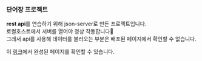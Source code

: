 ### 단어장 프로젝트
<strong>rest api</strong>를 연습하기 위해 json-server로 만든 프로젝트입니다.<br>
로컬호스트에서 서버를 열어야 정상 작동합니다🥲 <br>
그래서 api를 사용해 데이터를 불러오는 부분은 배포된 페이지에서 확인할 수 없습니다. <br>

이 <a href="https://ppparkta.github.io/eng-word/">링크</a>에서 완성된 페이지를 확인할 수 있습니다.
